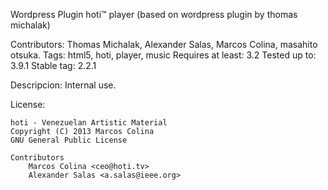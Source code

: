 Wordpress Plugin hoti™ player
(based on wordpress plugin by thomas michalak)

Contributors: Thomas Michalak, Alexander Salas, Marcos Colina, masahito otsuka.
Tags: html5, hoti, player, music
Requires at least: 3.2
Tested up to: 3.9.1
Stable tag: 2.2.1

Descripcion: Internal use.

License:

    hoti - Venezuelan Artistic Material
    Copyright (C) 2013 Marcos Colina
    GNU General Public License
	
	Contributors
		Marcos Colina <ceo@hoti.tv>
		Alexander Salas <a.salas@ieee.org>